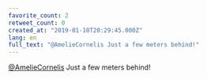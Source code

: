 ```yaml
---
favorite_count: 2
retweet_count: 0
created_at: "2019-01-10T20:29:45.000Z"
lang: en
full_text: "@AmelieCornelis Just a few meters behind!"
---
```


[@AmelieCornelis](https://twitter.com/AmelieCornelis) Just a few meters behind!

